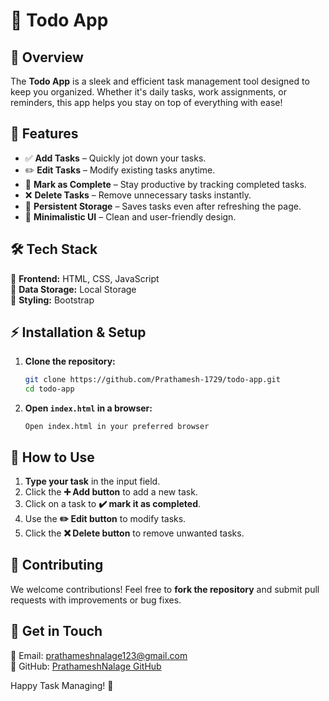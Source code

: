 # 📝 Todo App

## 🚀 Overview
The **Todo App** is a sleek and efficient task management tool designed to keep you organized. Whether it's daily tasks, work assignments, or reminders, this app helps you stay on top of everything with ease!

## 🌟 Features
- ✅ **Add Tasks** – Quickly jot down your tasks.
- ✏️ **Edit Tasks** – Modify existing tasks anytime.
- 🎯 **Mark as Complete** – Stay productive by tracking completed tasks.
- ❌ **Delete Tasks** – Remove unnecessary tasks instantly.
- 💾 **Persistent Storage** – Saves tasks even after refreshing the page.
- 🎨 **Minimalistic UI** – Clean and user-friendly design.

## 🛠️ Tech Stack
🔹 **Frontend:** HTML, CSS, JavaScript  
🔹 **Data Storage:** Local Storage  
🔹 **Styling:** Bootstrap

## ⚡ Installation & Setup
1. **Clone the repository:**
   ```bash
   git clone https://github.com/Prathamesh-1729/todo-app.git
   cd todo-app
   ```
2. **Open `index.html` in a browser:**
   ```
   Open index.html in your preferred browser
   ```

## 🎯 How to Use
1. **Type your task** in the input field.
2. Click the **➕ Add button** to add a new task.
3. Click on a task to **✔️ mark it as completed**.
4. Use the **✏️ Edit button** to modify tasks.
5. Click the **❌ Delete button** to remove unwanted tasks.

## 🤝 Contributing
We welcome contributions! Feel free to **fork the repository** and submit pull requests with improvements or bug fixes.

## 📧 Get in Touch
📩 Email: prathameshnalage123@gmail.com  
🐙 GitHub: [PrathameshNalage GitHub](https://github.com/PrathameshNalage)  

Happy Task Managing! 🚀

